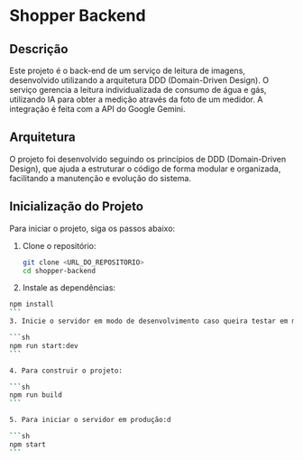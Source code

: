 # Shopper Backend

## Descrição

Este projeto é o back-end de um serviço de leitura de imagens, desenvolvido utilizando a arquitetura DDD (Domain-Driven Design). O serviço gerencia a leitura individualizada de consumo de água e gás, utilizando IA para obter a medição através da foto de um medidor. A integração é feita com a API do Google Gemini.

## Arquitetura

O projeto foi desenvolvido seguindo os princípios de DDD (Domain-Driven Design), que ajuda a estruturar o código de forma modular e organizada, facilitando a manutenção e evolução do sistema.

## Inicialização do Projeto

Para iniciar o projeto, siga os passos abaixo:

1. Clone o repositório:

   ```sh
   git clone <URL_DO_REPOSITORIO>
   cd shopper-backend

   ```

2. Instale as dependências:

````sh
npm install
```
3. Inicie o servidor em modo de desenvolvimento caso queira testar em modo local:

```sh
npm run start:dev
```

4. Para construir o projeto:

```sh
npm run build
```

5. Para iniciar o servidor em produção:d

```sh
npm start
```

````

